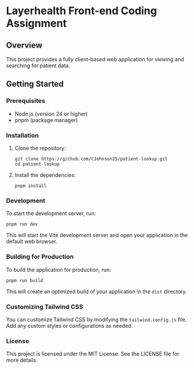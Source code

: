 # Layerhealth Front-end Coding Assignment

## Overview

This project provides a fully client-based web application for viewing and searching for patient data.

## Getting Started

### Prerequisites

- Node.js (version 24 or higher)
- pnpm (package manager)

### Installation

1. Clone the repository:

   ```
   git clone https://github.com/CJohnson25/patient-lookup.git
   cd patient-lookup
   ```

2. Install the dependencies:
   ```
   pnpm install
   ```

### Development

To start the development server, run:

```
pnpm run dev
```

This will start the Vite development server and open your application in the default web browser.

### Building for Production

To build the application for production, run:

```
pnpm run build
```

This will create an optimized build of your application in the `dist` directory.

### Customizing Tailwind CSS

You can customize Tailwind CSS by modifying the `tailwind.config.js` file. Add any custom styles or configurations as needed.

### License

This project is licensed under the MIT License. See the LICENSE file for more details.

